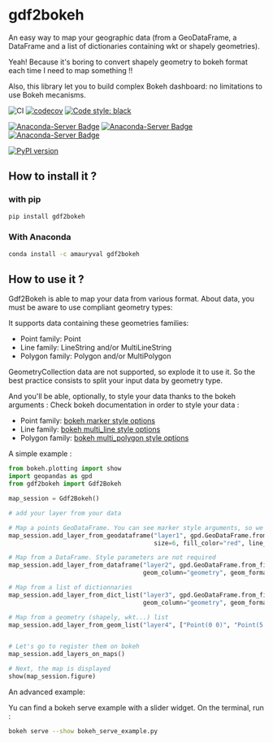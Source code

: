 # gdf2bokeh
An easy way to map your geographic data (from a GeoDataFrame, a DataFrame and a list of dictionaries containing wkt or shapely geometries).

Yeah! Because it's boring to convert shapely geometry to bokeh format each time I need to map something !!

Also, this library let you to build complex Bokeh dashboard: no limitations to use Bokeh mecanisms.

![CI](https://github.com/amauryval/gdf2bokeh/workflows/RunTest/badge.svg)
[![codecov](https://codecov.io/gh/amauryval/gdf2bokeh/branch/master/graph/badge.svg)](https://codecov.io/gh/amauryval/gdf2bokeh)
[![Code style: black](https://img.shields.io/badge/code%20style-black-000000.svg)](https://github.com/ambv/black)

[![Anaconda-Server Badge](https://anaconda.org/amauryval/gdf2bokeh/badges/version.svg)](https://anaconda.org/amauryval/gdf2bokeh)
[![Anaconda-Server Badge](https://anaconda.org/amauryval/gdf2bokeh/badges/latest_release_date.svg)](https://anaconda.org/amauryval/gdf2bokeh)
[![Anaconda-Server Badge](https://anaconda.org/amauryval/gdf2bokeh/badges/platforms.svg)](https://anaconda.org/amauryval/gdf2bokeh)

[![PyPI version](https://badge.fury.io/py/gdf2bokeh.svg)](https://badge.fury.io/py/gdf2bokeh)


## How to install it ?

### with pip

```bash
pip install gdf2bokeh
```

### With Anaconda

```bash
conda install -c amauryval gdf2bokeh
```




## How to use it ?

Gdf2Bokeh is able to map your data from various format. About data, you must be aware to use compliant geometry types:

It supports data containing these geometries families:

* Point family: Point
* Line family: LineString and/or MultiLineString
* Polygon family: Polygon and/or MultiPolygon

GeometryCollection data are not supported, so explode it to use it. So the best practice consists to split your input 
data by geometry type. 

And you'll be able, optionally, to style your data thanks to the bokeh arguments :
Check bokeh documentation in order to style your data :
    
* Point family: [bokeh marker style options](https://docs.bokeh.org/en/latest/docs/reference/models/markers.html)
* Line family: [bokeh multi_line style options](https://docs.bokeh.org/en/latest/docs/reference/plotting.html?highlight=multi_polygons#bokeh.plotting.figure.Figure.multi_line)
* Polygon family: [bokeh multi_polygon style options](https://docs.bokeh.org/en/latest/docs/reference/plotting.html?highlight=multi_polygons#bokeh.plotting.figure.Figure.multi_polygons)


A simple example :

```python
from bokeh.plotting import show
import geopandas as gpd
from gdf2bokeh import Gdf2Bokeh

map_session = Gdf2Bokeh()

# add your layer from your data

# Map a points GeoDataFrame. You can see marker style arguments, so we suppose that input_data contains Point geometry
map_session.add_layer_from_geodataframe("layer1", gpd.GeoDataFrame.from_file("your_poins_data.geojson"), 
                                        size=6, fill_color="red", line_color="blue")  

# Map from a DataFrame. Style parameters are not required
map_session.add_layer_from_dataframe("layer2", gpd.GeoDataFrame.from_file("your_data.json"),
                                     geom_column="geometry", geom_format="shapely")

# Map from a list of dictionnaries
map_session.add_layer_from_dict_list("layer3", gpd.GeoDataFrame.from_file("your_data.json"),
                                     geom_column="geometry", geom_format="wkt")

# Map from a geometry (shapely, wkt...) list
map_session.add_layer_from_geom_list("layer4", ["Point(0 0)", "Point(5 5)"], geom_format="wkt")


# Let's go to register them on bokeh
map_session.add_layers_on_maps()

# Next, the map is displayed
show(map_session.figure)
```

An advanced example:

Yu can find a bokeh serve example with a slider widget.
On the terminal, run :

```bash
bokeh serve --show bokeh_serve_example.py
```
